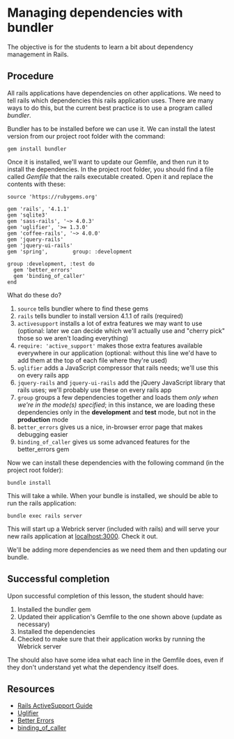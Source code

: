 # Managing dependencies with bundler

The objective is for the students to learn a bit about dependency management in Rails.

## Procedure

All rails applications have dependencies on other applications. We need to tell rails which dependencies this rails application uses. There are many ways to do this, but the current best practice is to use a program called *bundler*.

Bundler has to be installed before we can use it. We can install the latest version from our project root folder with the command:

`gem install bundler`

Once it is installed, we'll want to update our Gemfile, and then run it to install the dependencies. In the project root folder, you should find a file called *Gemfile* that the rails executable created. Open it and replace the contents with these:

    source 'https://rubygems.org'

    gem 'rails', '4.1.1'
    gem 'sqlite3'
    gem 'sass-rails', '~> 4.0.3'
    gem 'uglifier', '>= 1.3.0'
    gem 'coffee-rails', '~> 4.0.0'
    gem 'jquery-rails'
    gem 'jquery-ui-rails'
    gem 'spring',        group: :development

    group :development, :test do
      gem 'better_errors'
      gem 'binding_of_caller'
    end

What do these do?

1. `source` tells bundler where to find these gems
2. `rails` tells bundler to install version 4.1.1 of rails (required)
3. `activesupport` installs a lot of extra features we may want to use (optional: later we can decide which we'll actually use and "cherry pick" those so we aren't loading everything)
4. `require: 'active_support'` makes those extra features available everywhere in our application (optional: without this line we'd have to add them at the top of each file where they're used)
5. `uglifier` adds a JavaScript compressor that rails needs; we'll use this on every rails app
6. `jquery-rails` and `jquery-ui-rails` add the jQuery JavaScript library that rails uses; we'll probably use these on every rails app
7. `group` groups a few dependencies together and loads them *only when we're in the mode(s) specified*; in this instance, we are loading these dependencies only in the **development** and **test** mode, but not in the **production** mode
8. `better_errors` gives us a nice, in-browser error page that makes debugging easier
9. `binding_of_caller` gives us some advanced features for the better_errors gem

Now we can install these dependencies with the following command (in the project root folder):

`bundle install`

This will take a while. When your bundle is installed, we should be able to run the rails application:

`bundle exec rails server`

This will start up a Webrick server (included with rails) and will serve your new rails application at  [localhost:3000](http://localhost:3000/). Check it out.

We'll be adding more dependencies as we need them and then updating our bundle.

## Successful completion

Upon successful completion of this lesson, the student should have:

1. Installed the bundler gem
2. Updated their application's Gemfile to the one shown above (update as necessary)
3. Installed the dependencies
4. Checked to make sure that their application works by running the Webrick server

The should also have some idea what each line in the Gemfile does, even if they don't understand yet what the dependency itself does.

## Resources

* [Rails ActiveSupport Guide](http://guides.rubyonrails.org/active_support_core_extensions.html)
* [Uglifier](https://github.com/lautis/uglifier)
* [Better Errors](https://github.com/charliesome/better_errors)
* [binding_of_caller](https://github.com/banister/binding_of_caller)
